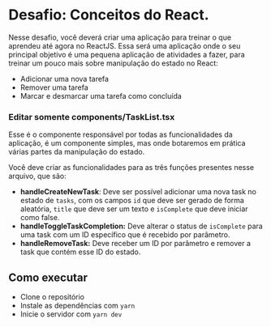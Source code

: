 # Desafio: Conceitos do React.

Nesse desafio, você deverá criar uma aplicação para treinar o que aprendeu até agora no ReactJS.
Essa será uma aplicação onde o seu principal objetivo é uma pequena aplicação de atividades a fazer, para treinar um pouco mais sobre manipulação do estado no React:

- Adicionar uma nova tarefa
- Remover uma tarefa
- Marcar e desmarcar uma tarefa como concluída

### Editar somente components/TaskList.tsx

Esse é o componente responsável por todas as funcionalidades da aplicação, é um componente simples, mas onde botaremos em prática várias partes da manipulação do estado.

Você deve criar as funcionalidades para as três funções presentes nesse arquivo, que são:

- **handleCreateNewTask**: Deve ser possível adicionar uma nova task no estado de `tasks`, com os campos `id` que deve ser gerado de forma aleatória, `title` que deve ser um texto e `isComplete` que deve iniciar como false.
- **handleToggleTaskCompletion:** Deve alterar o status de `isComplete` para uma task com um ID específico que é recebido por parâmetro.
- **handleRemoveTask:** Deve receber um ID por parâmetro e remover a task que contém esse ID do estado.

## Como executar

- Clone o repositório
- Instale as dependências com `yarn`
- Inicie o servidor com `yarn dev`
